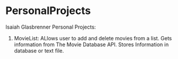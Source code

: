 # PersonalProjects

Isaiah Glasbrenner Personal Projects:

1. MovieList: ALlows user to add and delete movies from a list. Gets information from The Movie Database API. Stores Information in database or text file. 
